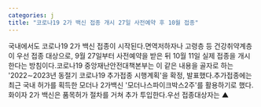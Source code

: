 ```yaml
---
categories: j
title: "코로나19 2가 백신 접종 개시 27일 사전예약 후 10월 접종"
---
```

국내에서도 코로나19 2가 백신 접종이 시작된다.면역저하자나 고령층 등 건강취약계층이 우선 접종 대상으로, 9월 27일부터 사전예약을 받은 뒤 10월 11일 실제 접종을 개시한다는 방침이다.코로나19 중앙재난안전대책본부는 이 같은 내용을 골자로 하는 &#39;2022&sim;2023년 동절기 코로나19 추가접종 시행계획&#39;을 확정, 발표했다.추가접종에는 최근 국내 허가를 획득한 모더나 2가백신 &#39;모더나스파이크박스2주&#39;를 활용하기로 했다. 화이자 2가 백신은 품목허가 절차를 거쳐 추가 투입한다.우선 접종대상자는 ▲
